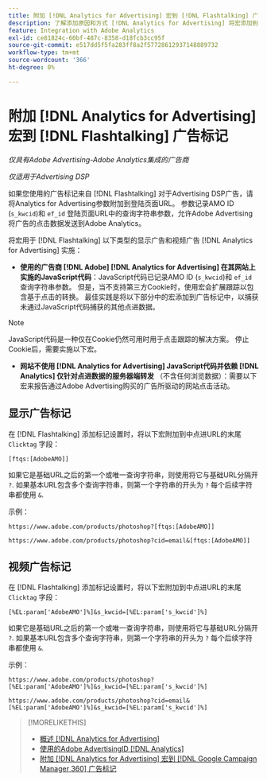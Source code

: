```yaml
---
title: 附加 [!DNL Analytics for Advertising] 宏到 [!DNL Flashtalking] 广告标记
description: 了解添加原因和方式 [!DNL Analytics for Advertising] 将宏添加到 [!DNL Flashtalking] 广告标记
feature: Integration with Adobe Analytics
exl-id: ce81824c-60bf-487c-8358-d18fcb3cc95f
source-git-commit: e517dd5f5fa283ff8a2f57728612937148889732
workflow-type: tm+mt
source-wordcount: '366'
ht-degree: 0%

---
```


# 附加 [!DNL Analytics for Advertising] 宏到 [!DNL Flashtalking] 广告标记

*仅具有Adobe Advertising-Adobe Analytics集成的广告商*

*仅适用于Advertising DSP*

如果您使用的广告标记来自 [!DNL Flashtalking] 对于Advertising DSP广告，请将Analytics for Advertising参数附加到登陆页面URL。 参数记录AMO ID (`s_kwcid`)和 `ef_id` 登陆页面URL中的查询字符串参数，允许Adobe Advertising将广告的点击数据发送到Adobe Analytics。

将宏用于 [!DNL Flashtalking] 以下类型的显示广告和视频广告 [!DNL Analytics for Advertising] 实施：

* **使用的广告商 [!DNL Adobe] [!DNL Analytics for Advertising] 在其网站上实施的JavaScript代码**：JavaScript代码已记录AMO ID (`s_kwcid`)和 `ef_id` 查询字符串参数。 但是，当不支持第三方Cookie时，使用宏会扩展跟踪以包含基于点击的转换。 最佳实践是将以下部分中的宏添加到广告标记中，以捕获未通过JavaScript代码捕获的其他点进数据。

>[!NOTE]
>
>JavaScript代码是一种仅在Cookie仍然可用时用于点击跟踪的解决方案。 停止Cookie后，需要实施以下宏。

* **网站不使用 [!DNL Analytics for Advertising] JavaScript代码并依赖 [!DNL Analytics] 仅针对点进数据的服务器端转发** （不含任何浏览数据）：需要以下宏来报告通过Adobe Advertising购买的广告所驱动的网站点击活动。

## 显示广告标记

在 [!DNL Flashtalking] 添加标记设置时，将以下宏附加到中点进URL的末尾 `Clicktag` 字段：

```
[ftqs:[AdobeAMO]]
```

如果它是基础URL之后的第一个或唯一查询字符串，则使用将它与基础URL分隔开 `?`. 如果基本URL包含多个查询字符串，则第一个字符串的开头为 `?` 每个后续字符串都使用 `&`.

示例：

`https://www.adobe.com/products/photoshop?[ftqs:[AdobeAMO]]`

`https://www.adobe.com/products/photoshop?cid=email&[ftqs:[AdobeAMO]]`

## 视频广告标记

在 [!DNL Flashtalking] 添加标记设置时，将以下宏附加到中点进URL的末尾 `Clicktag` 字段：

```
[%EL:param['AdobeAMO']%]&s_kwcid=[%EL:param['s_kwcid']%]
```

如果它是基础URL之后的第一个或唯一查询字符串，则使用将它与基础URL分隔开 `?`. 如果基本URL包含多个查询字符串，则第一个字符串的开头为 `?` 每个后续字符串都使用 `&`.

示例：

`https://www.adobe.com/products/photoshop?[%EL:param['AdobeAMO']%]&s_kwcid=[%EL:param['s_kwcid']%]`

`https://www.adobe.com/products/photoshop?cid=email&[%EL:param['AdobeAMO']%]&s_kwcid=[%EL:param['s_kwcid']%]`

>[!MORELIKETHIS]
>
>* [概述 [!DNL Analytics for Advertising]](overview.md)
>* [使用的Adobe AdvertisingID [!DNL Analytics]](/help/integrations/analytics/ids.md)
>* [附加 [!DNL Analytics for Advertising] 宏到 [!DNL Google Campaign Manager 360] 广告标记](/help/integrations/analytics/macros-google-campaign-manager.md)

